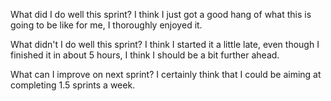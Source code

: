 What did I do well this sprint?
    I think I just got a good hang of what this is going to be like for me, I thoroughly enjoyed it.

What didn't I do well this sprint?
    I think I started it a little late, even though I finished it in about 5 hours, I think I should be a bit further ahead.

What can I improve on next sprint?
    I certainly think that I could be aiming at completing 1.5 sprints a week.